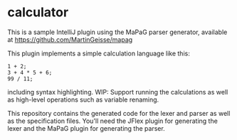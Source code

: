 # calculator
This is a sample IntelliJ plugin using the MaPaG parser generator, available at https://github.com/MartinGeisse/mapag

This plugin implements a simple calculation language like this:
```
1 + 2;
3 + 4 * 5 + 6;
99 / 11;
```
including syntax highlighting. WIP: Support running the calculations as well as high-level operations such as variable renaming.

This repository contains the generated code for the lexer and parser as well as the specification files. You'll need the
JFlex plugin for generating the lexer and the MaPaG plugin for generating the parser.
